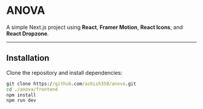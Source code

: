 # ANOVA

A simple Next.js project using **React**, **Framer Motion**, **React Icons**, and **React Dropzone**.

---

## Installation

Clone the repository and install dependencies:

```cmd
git clone https://github.com/ashish358/anova.git
cd ./anova/frontend
npm install
npm run dev
